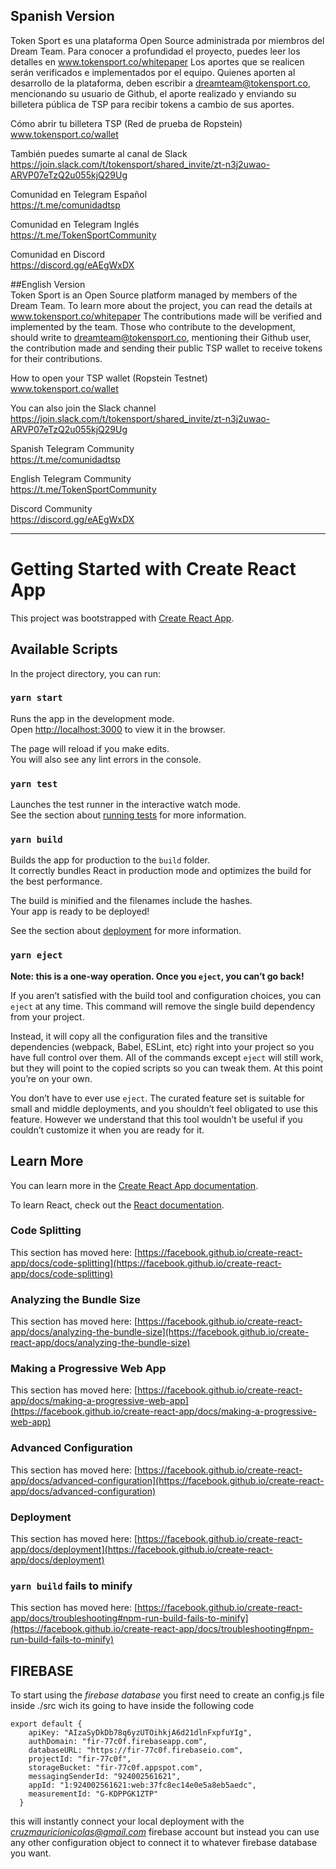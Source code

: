 ## Spanish Version<br>
Token Sport es una plataforma Open Source administrada por miembros del Dream Team. Para conocer a profundidad el proyecto, puedes leer los detalles en www.tokensport.co/whitepaper 
Los aportes que se realicen serán verificados e implementados por el equipo. Quienes aporten al desarrollo de la plataforma, deben escribir a dreamteam@tokensport.co, mencionando su usuario de Github, el aporte realizado y enviando su billetera pública de TSP para recibir tokens a cambio de sus aportes.

Cómo abrir tu billetera TSP (Red de prueba de Ropstein)<br>www.tokensport.co/wallet 

También puedes sumarte al canal de Slack <br>https://join.slack.com/t/tokensport/shared_invite/zt-n3j2uwao-ARVP07eTzQ2u055kjQ29Ug 

Comunidad en Telegram Español
<br>https://t.me/comunidadtsp   

Comunidad en Telegram Inglés
<br>https://t.me/TokenSportCommunity 

Comunidad en Discord
<br>https://discord.gg/eAEgWxDX


##English Version<br>
Token Sport is an Open Source platform managed by members of the Dream Team. To learn more about the project, you can read the details at www.tokensport.co/whitepaper
The contributions made will be verified and implemented by the team. Those who contribute to the development, should write to dreamteam@tokensport.co, mentioning their Github user, the contribution made and sending their public TSP wallet to receive tokens for their contributions.

How to open your TSP wallet (Ropstein Testnet) <br>www.tokensport.co/wallet

You can also join the Slack channel
<br>https://join.slack.com/t/tokensport/shared_invite/zt-n3j2uwao-ARVP07eTzQ2u055kjQ29Ug 

Spanish Telegram Community
<br>https://t.me/comunidadtsp   

English Telegram Community
<br>https://t.me/TokenSportCommunity 

Discord Community
<br>https://discord.gg/eAEgWxDX

---------------------------------------------------------------------------------------------------

# Getting Started with Create React App

This project was bootstrapped with [Create React App](https://github.com/facebook/create-react-app).

## Available Scripts

In the project directory, you can run:

### `yarn start`

Runs the app in the development mode.\
Open [http://localhost:3000](http://localhost:3000) to view it in the browser.

The page will reload if you make edits.\
You will also see any lint errors in the console.

### `yarn test`

Launches the test runner in the interactive watch mode.\
See the section about [running tests](https://facebook.github.io/create-react-app/docs/running-tests) for more information.

### `yarn build`

Builds the app for production to the `build` folder.\
It correctly bundles React in production mode and optimizes the build for the best performance.

The build is minified and the filenames include the hashes.\
Your app is ready to be deployed!

See the section about [deployment](https://facebook.github.io/create-react-app/docs/deployment) for more information.

### `yarn eject`

**Note: this is a one-way operation. Once you `eject`, you can’t go back!**

If you aren’t satisfied with the build tool and configuration choices, you can `eject` at any time. This command will remove the single build dependency from your project.

Instead, it will copy all the configuration files and the transitive dependencies (webpack, Babel, ESLint, etc) right into your project so you have full control over them. All of the commands except `eject` will still work, but they will point to the copied scripts so you can tweak them. At this point you’re on your own.

You don’t have to ever use `eject`. The curated feature set is suitable for small and middle deployments, and you shouldn’t feel obligated to use this feature. However we understand that this tool wouldn’t be useful if you couldn’t customize it when you are ready for it.

## Learn More

You can learn more in the [Create React App documentation](https://facebook.github.io/create-react-app/docs/getting-started).

To learn React, check out the [React documentation](https://reactjs.org/).

### Code Splitting

This section has moved here: [https://facebook.github.io/create-react-app/docs/code-splitting](https://facebook.github.io/create-react-app/docs/code-splitting)

### Analyzing the Bundle Size

This section has moved here: [https://facebook.github.io/create-react-app/docs/analyzing-the-bundle-size](https://facebook.github.io/create-react-app/docs/analyzing-the-bundle-size)

### Making a Progressive Web App

This section has moved here: [https://facebook.github.io/create-react-app/docs/making-a-progressive-web-app](https://facebook.github.io/create-react-app/docs/making-a-progressive-web-app)

### Advanced Configuration

This section has moved here: [https://facebook.github.io/create-react-app/docs/advanced-configuration](https://facebook.github.io/create-react-app/docs/advanced-configuration)

### Deployment

This section has moved here: [https://facebook.github.io/create-react-app/docs/deployment](https://facebook.github.io/create-react-app/docs/deployment)

### `yarn build` fails to minify

This section has moved here: [https://facebook.github.io/create-react-app/docs/troubleshooting#npm-run-build-fails-to-minify](https://facebook.github.io/create-react-app/docs/troubleshooting#npm-run-build-fails-to-minify)

## FIREBASE 
To start using the *firebase database* you first need to create an config.js file inside ./src
wich its going to have inside the following code  
```
export default {
    apiKey: "AIzaSyDkDb78q6yzUTOihkjA6d21dlnFxpfuYIg",
    authDomain: "fir-77c0f.firebaseapp.com",
    databaseURL: "https://fir-77c0f.firebaseio.com",
    projectId: "fir-77c0f",
    storageBucket: "fir-77c0f.appspot.com",
    messagingSenderId: "924002561621",
    appId: "1:924002561621:web:37fc8ec14e0e5a8eb5aedc",
    measurementId: "G-KDPPGK1ZTP"
  }
 ``` 
 this will instantly connect your local deployment with the *cruzmauricionicolas@gmail.com* firebase account
 but instead you can use any other configuration object to connect it to whatever firebase database you want.
